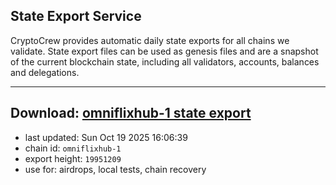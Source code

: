 ## State Export Service
CryptoCrew provides automatic daily state exports for all chains we validate. State export files can be used as genesis files and are a snapshot of the current blockchain state, including all validators, accounts, balances and delegations.

---
**Download: [omniflixhub-1 state export](https://dl-eu2.ccvalidators.com/SERVICE/omniflixhub/omniflixhub-1_export_19951209.json)**
---

- last updated: Sun Oct 19 2025 16:06:39
- chain id: `omniflixhub-1`
- export height: `19951209`
- use for: airdrops, local tests, chain recovery
